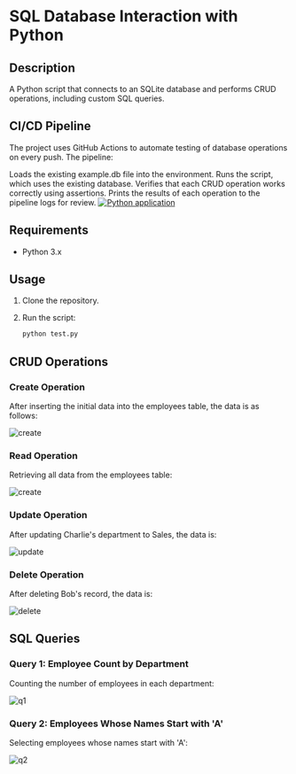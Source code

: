 # SQL Database Interaction with Python

## Description

A Python script that connects to an SQLite database and performs CRUD operations, including custom SQL queries.

## CI/CD Pipeline
The project uses GitHub Actions to automate testing of database operations on every push. The pipeline:

Loads the existing example.db file into the environment.
Runs the script, which uses the existing database.
Verifies that each CRUD operation works correctly using assertions.
Prints the results of each operation to the pipeline logs for review.
[![Python application](https://github.com/iikikk/Python-Script-interacting-with-SQL-Database/actions/workflows/python-app.yml/badge.svg)](https://github.com/iikikk/Python-Script-interacting-with-SQL-Database/actions/workflows/python-app.yml)
## Requirements

- Python 3.x

## Usage

1. Clone the repository.
2. Run the script:

   ```bash
   python test.py

## CRUD Operations
### Create Operation
After inserting the initial data into the employees table, the data is as follows:

![create](./create.png)
### Read Operation
Retrieving all data from the employees table:

![create](./create.png)
### Update Operation
After updating Charlie's department to Sales, the data is:

![update](./update.png)
### Delete Operation
After deleting Bob's record, the data is:

![delete](./delete.png)
## SQL Queries
### Query 1: Employee Count by Department
Counting the number of employees in each department:

![q1](./q1.png)
### Query 2: Employees Whose Names Start with 'A'
Selecting employees whose names start with 'A':

![q2](./q2.png)

